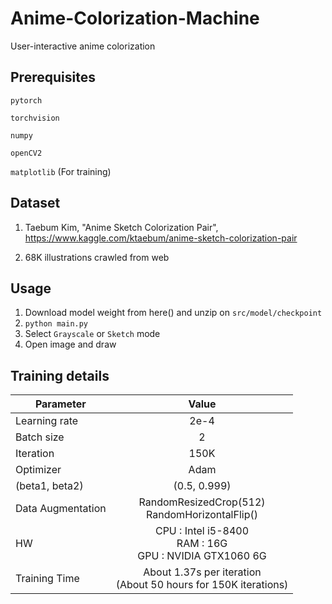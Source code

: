 # Anime-Colorization-Machine

User-interactive anime colorization

Prerequisites
------

  `pytorch`
  
  `torchvision`
  
  `numpy`
  
  `openCV2`
  
  `matplotlib` (For training)
    
Dataset
------

  1. Taebum Kim, "Anime Sketch Colorization Pair", https://www.kaggle.com/ktaebum/anime-sketch-colorization-pair
  
  2. 68K illustrations crawled from web
  
    
Usage
------

  1. Download model weight from here() and unzip on `src/model/checkpoint`
  2. `python main.py`
  3. Select `Grayscale` or `Sketch` mode
  4. Open image and draw
  
Training details
------

| <center>Parameter</center> | <center>Value</center> |
|:--------|:--------:|
| Learning rate | 2e-4 | 
| Batch size | 2 | 
| Iteration | 150K | 
| Optimizer | Adam |
| (beta1, beta2) | (0.5, 0.999) |
| Data Augmentation | RandomResizedCrop(512)<br>RandomHorizontalFlip() |
| HW | CPU : Intel i5-8400<br>RAM : 16G<br>GPU : NVIDIA GTX1060 6G |
| Training Time | About 1.37s per iteration<br>(About 50 hours for 150K iterations) |
